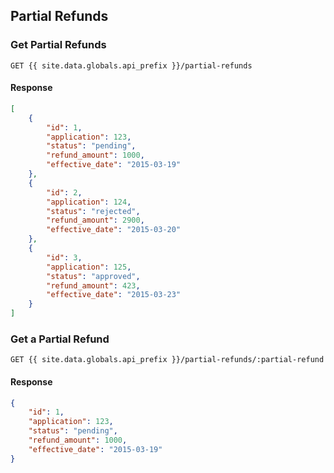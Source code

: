 ## Partial Refunds

### Get Partial Refunds

```
GET {{ site.data.globals.api_prefix }}/partial-refunds
```

#### Response

```json
[
    {
        "id": 1,
        "application": 123,
        "status": "pending",
        "refund_amount": 1000,
        "effective_date": "2015-03-19"
    },
    {
        "id": 2,
        "application": 124,
        "status": "rejected",
        "refund_amount": 2900,
        "effective_date": "2015-03-20"
    },
    {
        "id": 3,
        "application": 125,
        "status": "approved",
        "refund_amount": 423,
        "effective_date": "2015-03-23"
    }
]
```

### Get a Partial Refund

```
GET {{ site.data.globals.api_prefix }}/partial-refunds/:partial-refund
```

#### Response

```json
{
    "id": 1,
    "application": 123,
    "status": "pending",
    "refund_amount": 1000,
    "effective_date": "2015-03-19"
}
```
